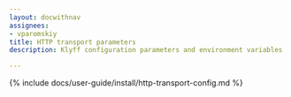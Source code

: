 ```yaml
---
layout: docwithnav
assignees:
- vparomskiy
title: HTTP transport parameters
description: Klyff configuration parameters and environment variables

---
```


{% include docs/user-guide/install/http-transport-config.md %}
